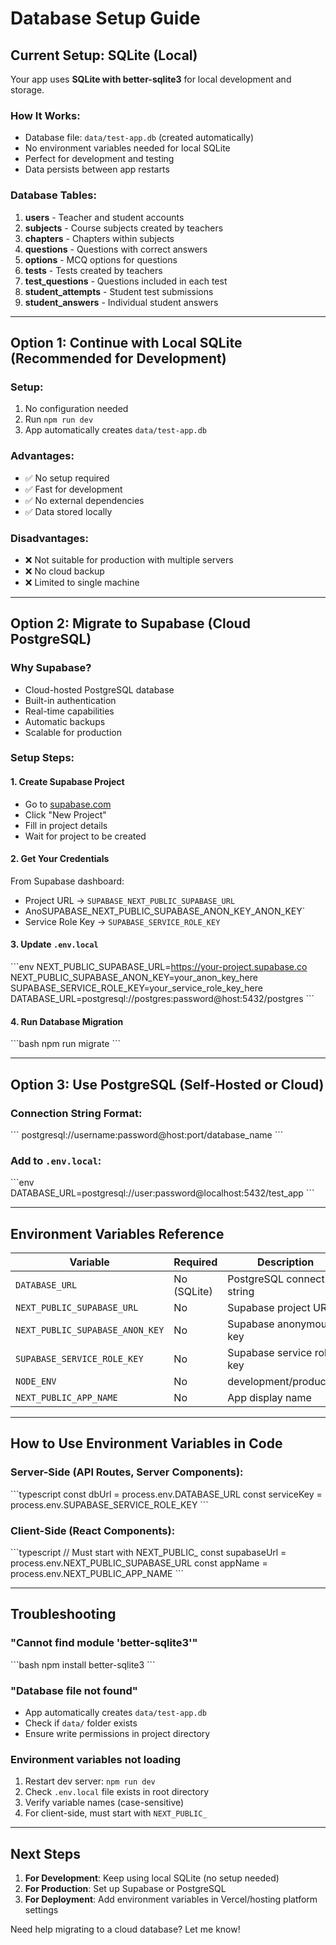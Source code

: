# Database Setup Guide

## Current Setup: SQLite (Local)

Your app uses **SQLite with better-sqlite3** for local development and storage.

### How It Works:
- Database file: `data/test-app.db` (created automatically)
- No environment variables needed for local SQLite
- Perfect for development and testing
- Data persists between app restarts

### Database Tables:
1. **users** - Teacher and student accounts
2. **subjects** - Course subjects created by teachers
3. **chapters** - Chapters within subjects
4. **questions** - Questions with correct answers
5. **options** - MCQ options for questions
6. **tests** - Tests created by teachers
7. **test_questions** - Questions included in each test
8. **student_attempts** - Student test submissions
9. **student_answers** - Individual student answers

---

## Option 1: Continue with Local SQLite (Recommended for Development)

### Setup:
1. No configuration needed
2. Run `npm run dev`
3. App automatically creates `data/test-app.db`

### Advantages:
- ✅ No setup required
- ✅ Fast for development
- ✅ No external dependencies
- ✅ Data stored locally

### Disadvantages:
- ❌ Not suitable for production with multiple servers
- ❌ No cloud backup
- ❌ Limited to single machine

---

## Option 2: Migrate to Supabase (Cloud PostgreSQL)

### Why Supabase?
- Cloud-hosted PostgreSQL database
- Built-in authentication
- Real-time capabilities
- Automatic backups
- Scalable for production

### Setup Steps:

#### 1. Create Supabase Project
- Go to [supabase.com](https://supabase.com)
- Click "New Project"
- Fill in project details
- Wait for project to be created

#### 2. Get Your Credentials
From Supabase dashboard:
- Project URL → `SUPABASE_NEXT_PUBLIC_SUPABASE_URL`
- AnoSUPABASE_NEXT_PUBLIC_SUPABASE_ANON_KEY_ANON_KEY`
- Service Role Key → `SUPABASE_SERVICE_ROLE_KEY`

#### 3. Update `.env.local`
\`\`\`env
NEXT_PUBLIC_SUPABASE_URL=https://your-project.supabase.co
NEXT_PUBLIC_SUPABASE_ANON_KEY=your_anon_key_here
SUPABASE_SERVICE_ROLE_KEY=your_service_role_key_here
DATABASE_URL=postgresql://postgres:password@host:5432/postgres
\`\`\`

#### 4. Run Database Migration
\`\`\`bash
npm run migrate
\`\`\`

---

## Option 3: Use PostgreSQL (Self-Hosted or Cloud)

### Connection String Format:
\`\`\`
postgresql://username:password@host:port/database_name
\`\`\`

### Add to `.env.local`:
\`\`\`env
DATABASE_URL=postgresql://user:password@localhost:5432/test_app
\`\`\`

---

## Environment Variables Reference

| Variable | Required | Description |
|----------|----------|-------------|
| `DATABASE_URL` | No (SQLite) | PostgreSQL connection string |
| `NEXT_PUBLIC_SUPABASE_URL` | No | Supabase project URL |
| `NEXT_PUBLIC_SUPABASE_ANON_KEY` | No | Supabase anonymous key |
| `SUPABASE_SERVICE_ROLE_KEY` | No | Supabase service role key |
| `NODE_ENV` | No | development/production |
| `NEXT_PUBLIC_APP_NAME` | No | App display name |

---

## How to Use Environment Variables in Code

### Server-Side (API Routes, Server Components):
\`\`\`typescript
const dbUrl = process.env.DATABASE_URL
const serviceKey = process.env.SUPABASE_SERVICE_ROLE_KEY
\`\`\`

### Client-Side (React Components):
\`\`\`typescript
// Must start with NEXT_PUBLIC_
const supabaseUrl = process.env.NEXT_PUBLIC_SUPABASE_URL
const appName = process.env.NEXT_PUBLIC_APP_NAME
\`\`\`

---

## Troubleshooting

### "Cannot find module 'better-sqlite3'"
\`\`\`bash
npm install better-sqlite3
\`\`\`

### "Database file not found"
- App automatically creates `data/test-app.db`
- Check if `data/` folder exists
- Ensure write permissions in project directory

### Environment variables not loading
1. Restart dev server: `npm run dev`
2. Check `.env.local` file exists in root directory
3. Verify variable names (case-sensitive)
4. For client-side, must start with `NEXT_PUBLIC_`

---

## Next Steps

1. **For Development**: Keep using local SQLite (no setup needed)
2. **For Production**: Set up Supabase or PostgreSQL
3. **For Deployment**: Add environment variables in Vercel/hosting platform settings

Need help migrating to a cloud database? Let me know!
